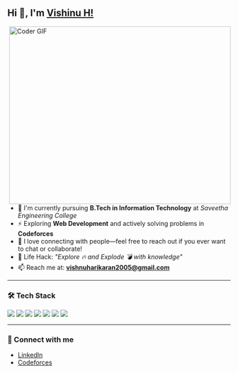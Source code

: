 ## Hi 👋, I'm [Vishinu H!](https://VisHinu24.github.io) 
 
<img align="right" src="https://media.giphy.com/media/SWoSkN6DxTszqIKEqv/giphy.gif" alt="Coder GIF" width="500" height="400">


- 🔭 I'm currently pursuing **B.Tech in Information Technology** at *Saveetha Engineering College*  
- ⚡ Exploring **Web Development** and actively solving problems in **Codeforces**  
- 💬 I love connecting with people—feel free to reach out if you ever want to chat or collaborate!  
- 🎯 Life Hack: *"Explore 🔥 and Explode 💣 with knowledge"*  
- 📫 Reach me at: **vishnuharikaran2005@gmail.com**

---

### 🛠️ Tech Stack

![](https://img.shields.io/badge/C++-%7C-blueviolet)  ![](https://img.shields.io/badge/C-%7C-blueviolet)  ![](https://img.shields.io/badge/Python-%7C-0%2C%2022%2C%20100)  ![](https://img.shields.io/badge/HTML-%7C-yellowgreen)  ![](https://img.shields.io/badge/CSS-%7C-orange)  ![](https://img.shields.io/badge/JavaScript-%7C-yellow)  ![](https://img.shields.io/badge/React-%7C-61DAFB)  

---

### 🔗 Connect with me

- [LinkedIn](https://www.linkedin.com/in/vishinu/)
- [Codeforces](https://codeforces.com/profile/Vishinu)

<br><br>



<!---
VisHinu24/VisHinu24 is a ✨ special ✨ repository because its `README.md` (this file) appears on your GitHub profile.
You can click the Preview link to take a look at your changes.
--->
